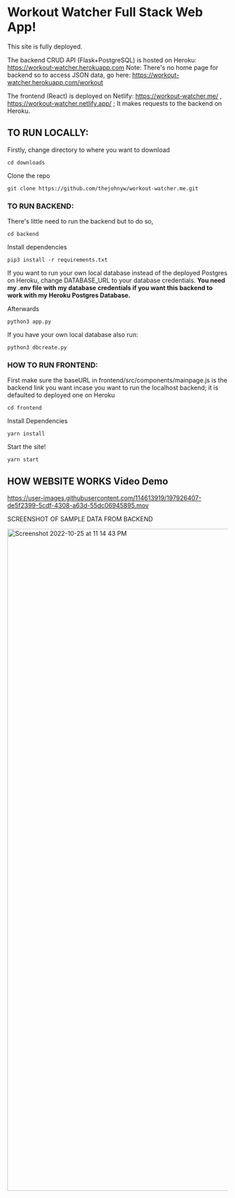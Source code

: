 # Workout Watcher Full Stack Web App!

This site is fully deployed.

The backend CRUD API (Flask+PostgreSQL) is hosted on Heroku: https://workout-watcher.herokuapp.com
Note: There's no home page for backend so to access JSON data, go here: https://workout-watcher.herokuapp.com/workout

The frontend (React) is deployed on Netlify: https://workout-watcher.me/ , https://workout-watcher.netlify.app/ ; It makes requests to the backend on Heroku.

## TO RUN LOCALLY:

Firstly, change directory to where you want to download
   
    cd downloads
  
Clone the repo

    git clone https://github.com/thejohnyw/workout-watcher.me.git


### TO RUN BACKEND:

  There's little need to run the backend but to do so, 
  
    cd backend
      
 Install dependencies
      
    pip3 install -r requirements.txt
      
  If you want to run your own local database instead of the deployed Postgres on Heroku,
  change DATABASE_URL to your database credentials. **You need my .env file with my database credentials if you want this backend to work with my Heroku Postgres Database.**
  
 Afterwards
 
    python3 app.py
      
 If you have your own local database also run:
 
    python3 dbcreate.py
    
 
 ### HOW TO RUN FRONTEND:
 
 First make sure the baseURL in frontend/src/components/mainpage.js is the backend link you want incase you want to run the localhost backend; it is defaulted to deployed one on Heroku
 
    cd frontend
      
Install Dependencies

    yarn install
      
Start the site!

    yarn start
      
 
 ## HOW WEBSITE WORKS Video Demo
  

https://user-images.githubusercontent.com/114613919/197926407-de5f2399-5cdf-4308-a63d-55dc06945895.mov

SCREENSHOT OF SAMPLE DATA FROM BACKEND

<img width="1512" alt="Screenshot 2022-10-25 at 11 14 43 PM" src="https://user-images.githubusercontent.com/114613919/197926467-ea798288-6490-4a7f-b3e7-aa2c3c442ef1.png">



